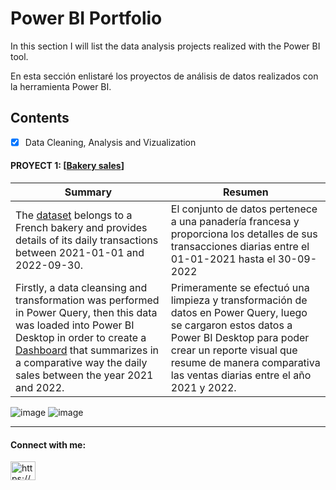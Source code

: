 # Power BI Portfolio

<!--

**Fraan-Lab/Fraan-Lab** is a ✨ _special_ ✨ repository because its `README.md` (this file) appears on your GitHub profile. -->

<p> In this section I will list the data analysis projects realized with the Power BI tool. </p>

<p> En esta sección enlistaré los proyectos de análisis de datos realizados con la herramienta Power BI. </p>

## Contents
  - [x] Data Cleaning, Analysis and Vizualization 
 #### PROYECT 1: [[Bakery sales](https://github.com/Fraan-Lab/Power-BI-Portfolio/blob/main/Bakery%20sales/README.md)]

|  Summary | Resumen  |
| ---- | ---- |
| The  [dataset](https://github.com/Fraan-Lab/Data_Analysis_Portfolio/blob/main/DATASETS/bakery_sales.csv) belongs to a French bakery and provides details of its daily transactions between 2021-01-01 and 2022-09-30.| El conjunto de datos pertenece a una panadería francesa y proporciona los detalles de sus transacciones diarias entre el 01-01-2021 hasta el 30-09-2022|
| Firstly, a data cleansing and transformation was performed in Power Query, then this data was loaded into Power BI Desktop in order to create a [Dashboard](https://github.com/Fraan-Lab/Power-BI-Portfolio/blob/main/Bakery%20sales/Bakery_sales.pbix) that summarizes in a comparative way the daily sales between the year 2021 and 2022. | Primeramente se efectuó una limpieza y transformación de datos en Power Query, luego se cargaron estos datos a Power BI Desktop para poder crear un reporte visual que resume de manera comparativa las ventas diarias entre el año 2021 y 2022. |

![image](https://github.com/Fraan-Lab/Power-BI-Portfolio/blob/main/Bakery%20sales/Dashboard%202021%20Bakery_sales.png)
![image](https://github.com/Fraan-Lab/Power-BI-Portfolio/blob/main/Bakery%20sales/Dashboard%202022%20Bakery_sales.png)

___________________________________________________________________________________________________________________________________
<h4 align="left">Connect with me:</h4>
<p align="left">
<a href="https://linkedin.com/in/https://www.linkedin.com/in/franlabarcag/" target="blank"><img align="center" src="https://raw.githubusercontent.com/rahuldkjain/github-profile-readme-generator/master/src/images/icons/Social/linked-in-alt.svg" alt="https://www.linkedin.com/in/franlabarcag/" height="30" width="40" /></a>
</p>
